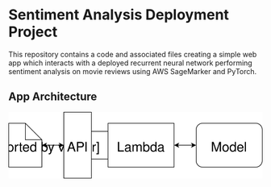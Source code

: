 # Sentiment Analysis Deployment Project

This repository contains a code and associated files creating a simple web app which interacts with a deployed recurrent
neural network performing sentiment analysis on movie reviews using AWS SageMarker and PyTorch.


## App Architecture

<img src="./Web App Diagram.svg">

